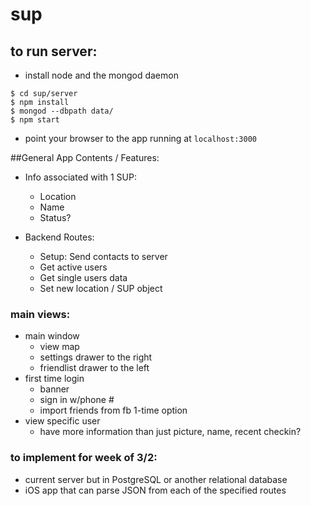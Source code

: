 # sup


## to run server:

-  install node and the mongod daemon

```
$ cd sup/server
$ npm install
$ mongod --dbpath data/
$ npm start
```
-  point your browser to the app running at `localhost:3000`

##General App Contents / Features:

-	Info associated with 1 SUP:
	-	Location
	- Name
	- Status?

- Backend Routes:
	- Setup: Send contacts to server
	- Get active users
	- Get single users data
	- Set new location / SUP object

### main views:

-	main window
	-	view map
	-	settings drawer to the right
	-	friendlist drawer to the left
-	first time login
	-	banner
	-	sign in w/phone #
	-	import friends from fb 1-time option
-	view specific user
	-	have more information than just picture, name, recent checkin?
	

### to implement for week of 3/2:
-	current server but in PostgreSQL or another relational database
-	iOS app that can parse JSON from each of the specified routes

